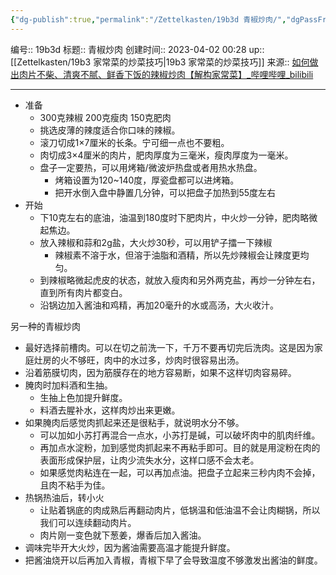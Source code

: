 ```yaml
---
{"dg-publish":true,"permalink":"/Zettelkasten/19b3d 青椒炒肉/","dgPassFrontmatter":true}
---
```


编号:: 19b3d
标题:: 青椒炒肉
创建时间:: 2023-04-02 00:28
up:: [[Zettelkasten/19b3 家常菜的炒菜技巧\|19b3 家常菜的炒菜技巧]]
来源:: [如何做出肉片不柴、清爽不腻、鲜香下饭的辣椒炒肉【解构家常菜】_哔哩哔哩_bilibili](https://www.bilibili.com/video/BV1Ps4y1U7f2/?spm_id_from=333.880.my_history.page.click&vd_source=bcf798ace50733030b9c7e1fb6a3a349)

---

- 准备
	- 300克辣椒 200克瘦肉 150克肥肉
	- 挑选皮薄的辣度适合你口味的辣椒。
	- 滚刀切成1×7厘米的长条。宁可细一点也不要粗。
	- 肉切成3×4厘米的肉片，肥肉厚度为三毫米，瘦肉厚度为一毫米。
	- 盘子一定要热，可以用烤箱/微波炉热盘或者用热水热盘。
		- 烤箱设置为120~140度，厚瓷盘都可以进烤箱。
		- 把开水倒入盘中静置几分钟，可以把盘子加热到55度左右
- 开始
	- 下10克左右的底油，油温到180度时下肥肉片，中火炒一分钟，肥肉略微起焦边。
	- 放入辣椒和蒜和2g盐，大火炒30秒，可以用铲子擂一下辣椒
		- 辣椒素不溶于水，但溶于油脂和酒精，所以先炒辣椒会让辣度更均匀。
	- 到辣椒略微起虎皮的状态，就放入瘦肉和另外两克盐，再炒一分钟左右，直到所有肉片都变白。
	- 沿锅边加入酱油和鸡精，再加20毫升的水或高汤，大火收汁。

另一种的青椒炒肉
- 最好选择前槽肉。可以在切之前洗一下，千万不要再切完后洗肉。这是因为家庭灶房的火不够旺，肉中的水过多，炒肉时很容易出汤。
- 沿着筋膜切肉，因为筋膜存在的地方容易断，如果不这样切肉容易碎。
- 腌肉时加料酒和生抽。
	- 生抽上色加提升鲜度。
	- 料酒去腥补水，这样肉炒出来更嫩。
- 如果腌肉后感觉肉抓起来还是很粘手，就说明水分不够。
	- 可以加如小苏打再混合一点水，小苏打是碱，可以破坏肉中的肌肉纤维。
	- 再加点水淀粉，加到感觉肉抓起来不再粘手即可。目的就是用淀粉在肉的表面形成保护层，让肉少流失水分，这样口感不会太老。
	- 如果感觉肉粘连在一起，可以再加点油。把盘子立起来三秒内肉不会掉，且肉不粘手为佳。
- 热锅热油后，转小火
	- 让贴着锅底的肉成熟后再翻动肉片，低锅温和低油温不会让肉糊锅，所以我们可以连续翻动肉片。
	- 肉片刚一变色就下葱姜，爆香后加入酱油。
- 调味完毕开大火炒，因为酱油需要高温才能提升鲜度。
- 把酱油烧开以后再加入青椒，青椒下早了会导致温度不够激发出酱油的鲜度。